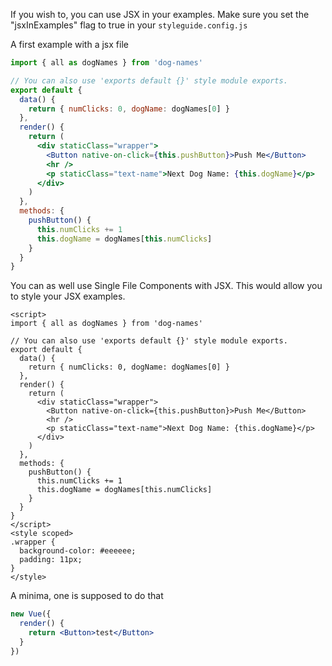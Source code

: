 If you wish to, you can use JSX in your examples. Make sure you set the "jsxInExamples" flag to true in your `styleguide.config.js`

A first example with a jsx file

```jsx
import { all as dogNames } from 'dog-names'

// You can also use 'exports default {}' style module exports.
export default {
  data() {
    return { numClicks: 0, dogName: dogNames[0] }
  },
  render() {
    return (
      <div staticClass="wrapper">
        <Button native-on-click={this.pushButton}>Push Me</Button>
        <hr />
        <p staticClass="text-name">Next Dog Name: {this.dogName}</p>
      </div>
    )
  },
  methods: {
    pushButton() {
      this.numClicks += 1
      this.dogName = dogNames[this.numClicks]
    }
  }
}
```

You can as well use Single File Components with JSX. This would allow you to style your JSX examples.

```vue
<script>
import { all as dogNames } from 'dog-names'

// You can also use 'exports default {}' style module exports.
export default {
  data() {
    return { numClicks: 0, dogName: dogNames[0] }
  },
  render() {
    return (
      <div staticClass="wrapper">
        <Button native-on-click={this.pushButton}>Push Me</Button>
        <hr />
        <p staticClass="text-name">Next Dog Name: {this.dogName}</p>
      </div>
    )
  },
  methods: {
    pushButton() {
      this.numClicks += 1
      this.dogName = dogNames[this.numClicks]
    }
  }
}
</script>
<style scoped>
.wrapper {
  background-color: #eeeeee;
  padding: 11px;
}
</style>
```

A minima, one is supposed to do that

```jsx
new Vue({
  render() {
    return <Button>test</Button>
  }
})
```
